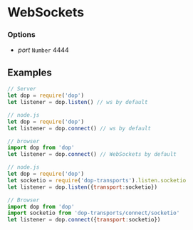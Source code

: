 # WebSockets

### Options

- *port* `Number` 4444



## Examples
```js
// Server
let dop = require('dop')
let listener = dop.listen() // ws by default
```

```js
// node.js
let dop = require('dop')
let listener = dop.connect() // ws by default
```

```js
// browser
import dop from 'dop'
let listener = dop.connect() // WebSockets by default
```






```js
// node.js
let dop = require('dop')
let socketio = require('dop-transports').listen.socketio
let listener = dop.listen({transport:socketio})
```

```js
// Browser
import dop from 'dop'
import socketio from 'dop-transports/connect/socketio'
let listener = dop.connect({transport:socketio})
```
